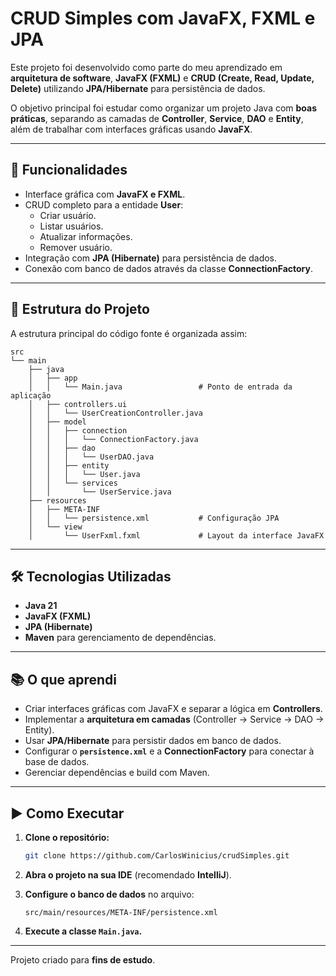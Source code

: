 # CRUD Simples com JavaFX, FXML e JPA

Este projeto foi desenvolvido como parte do meu aprendizado em **arquitetura de software**, **JavaFX (FXML)** e **CRUD (Create, Read, Update, Delete)** utilizando **JPA/Hibernate** para persistência de dados.

O objetivo principal foi estudar como organizar um projeto Java com **boas práticas**, separando as camadas de **Controller**, **Service**, **DAO** e **Entity**, além de trabalhar com interfaces gráficas usando **JavaFX**.

---

## 🚀 Funcionalidades

- Interface gráfica com **JavaFX e FXML**.
- CRUD completo para a entidade **User**:
  - Criar usuário.
  - Listar usuários.
  - Atualizar informações.
  - Remover usuário.
- Integração com **JPA (Hibernate)** para persistência de dados.
- Conexão com banco de dados através da classe **ConnectionFactory**.

---

## 📂 Estrutura do Projeto

A estrutura principal do código fonte é organizada assim:

```
src
└── main
    ├── java
    │   ├── app
    │   │   └── Main.java                 # Ponto de entrada da aplicação
    │   ├── controllers.ui
    │   │   └── UserCreationController.java
    │   ├── model
    │   │   ├── connection
    │   │   │   └── ConnectionFactory.java
    │   │   ├── dao
    │   │   │   └── UserDAO.java
    │   │   ├── entity
    │   │   │   └── User.java
    │   │   └── services
    │   │       └── UserService.java
    ├── resources
    │   ├── META-INF
    │   │   └── persistence.xml           # Configuração JPA
    │   └── view
    │       └── UserFxml.fxml             # Layout da interface JavaFX
```

---

## 🛠 Tecnologias Utilizadas

- **Java 21**
- **JavaFX (FXML)**
- **JPA (Hibernate)**
- **Maven** para gerenciamento de dependências.

---

## 📚 O que aprendi

- Criar interfaces gráficas com JavaFX e separar a lógica em **Controllers**.
- Implementar a **arquitetura em camadas** (Controller → Service → DAO → Entity).
- Usar **JPA/Hibernate** para persistir dados em banco de dados.
- Configurar o **`persistence.xml`** e a **ConnectionFactory** para conectar à base de dados.
- Gerenciar dependências e build com Maven.

---

## ▶️ Como Executar

1. **Clone o repositório:**
   ```bash
   git clone https://github.com/CarlosWinicius/crudSimples.git
   ```

2. **Abra o projeto na sua IDE** (recomendado **IntelliJ**).

3. **Configure o banco de dados** no arquivo:
   ```
   src/main/resources/META-INF/persistence.xml
   ```

4. **Execute a classe `Main.java`.**

---


Projeto criado para **fins de estudo**.
